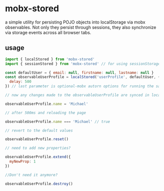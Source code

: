 # mobx-stored

a simple utility for persisting POJO objects into localStorage via mobx observables. Not only they persist through sessions, they also synchronize via storage events across all browser tabs.

## usage

```javascript
import { localStored } from 'mobx-stored'
import { sessionStored } from 'mobx-stored' // for using sessionStorage rather than localStorage

const defaultUser = { email: null, firstname: null, lastname: null }
const observableUserProfile = localStored('userProfile', defaultUser, {
  delay: 500
}) // last parameter is optional-mobx autorn options for running the save operation into the storage. Use higher delay if you store a lot of data

// now any changes made to the observableUserProfile are synced in localStorage

observableUserProfile.name = 'Michael'

// after 500ms and reloading the page

observableUserProfile.name === 'Michael' // true

// revert to the default values

observableUserProfile.reset()

// need to add new properties?

observableUserProfile.extend({
  myNewProp: 1
})

//Don't need it anymore?

observableUserProfile.destroy()
```
